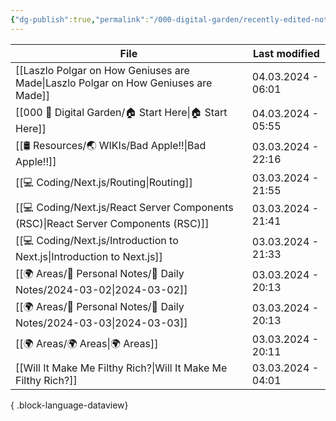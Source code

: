 ```yaml
---
{"dg-publish":true,"permalink":"/000-digital-garden/recently-edited-notes/","dgPassFrontmatter":true,"noteIcon":"3","created":"2023-12-14T09:05:52.599+05:30","updated":"2023-12-14T09:12:44.868+05:30"}
---
```


| File                                                                                  | Last modified      |
| ------------------------------------------------------------------------------------- | ------------------ |
| [[Laszlo Polgar on How Geniuses are Made\|Laszlo Polgar on How Geniuses are Made]] | 04.03.2024 - 06:01 |
| [[000 🏡 Digital Garden/🏠 Start Here\|🏠 Start Here]]                             | 04.03.2024 - 05:55 |
| [[🛢️ Resources/🌏 WIKIs/Bad Apple!!\|Bad Apple!!]]                                | 03.03.2024 - 22:16 |
| [[💻 Coding/Next.js/Routing\|Routing]]                                             | 03.03.2024 - 21:55 |
| [[💻 Coding/Next.js/React Server Components (RSC)\|React Server Components (RSC)]] | 03.03.2024 - 21:41 |
| [[💻 Coding/Next.js/Introduction to Next.js\|Introduction to Next.js]]             | 03.03.2024 - 21:33 |
| [[🌍 Areas/📧 Personal Notes/📓 Daily Notes/2024-03-02\|2024-03-02]]               | 03.03.2024 - 20:13 |
| [[🌍 Areas/📧 Personal Notes/📓 Daily Notes/2024-03-03\|2024-03-03]]               | 03.03.2024 - 20:13 |
| [[🌍 Areas/🌍 Areas\|🌍 Areas]]                                                    | 03.03.2024 - 20:11 |
| [[Will It Make Me Filthy Rich?\|Will It Make Me Filthy Rich?]]                     | 03.03.2024 - 04:01 |

{ .block-language-dataview}